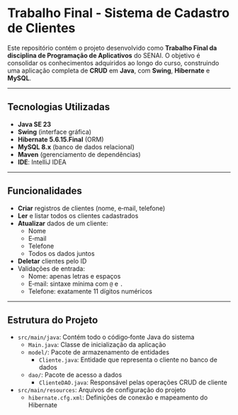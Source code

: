 # Trabalho Final - Sistema de Cadastro de Clientes

Este repositório contém o projeto desenvolvido como **Trabalho Final da disciplina de Programação de Aplicativos** do SENAI. O objetivo é consolidar os conhecimentos adquiridos ao longo do curso, construindo uma aplicação completa de **CRUD** em **Java**, com **Swing**, **Hibernate** e **MySQL**.

---

## Tecnologias Utilizadas

- **Java SE 23**  
- **Swing** (interface gráfica)  
- **Hibernate 5.6.15.Final** (ORM)  
- **MySQL 8.x** (banco de dados relacional)  
- **Maven** (gerenciamento de dependências)  
- **IDE**: IntelliJ IDEA 

---

## Funcionalidades

- **Criar** registros de clientes (nome, e‑mail, telefone)  
- **Ler** e listar todos os clientes cadastrados  
- **Atualizar** dados de um cliente:
  - Nome  
  - E‑mail  
  - Telefone  
  - Todos os dados juntos  
- **Deletar** clientes pelo ID  
- Validações de entrada:
  - Nome: apenas letras e espaços  
  - E‑mail: sintaxe mínima com `@` e `.`  
  - Telefone: exatamente 11 dígitos numéricos  

---

## Estrutura do Projeto

<ul>
  <li>
    <code>src/main/java</code>: Contém todo o código‑fonte Java do sistema
    <ul>
      <li>
        <code>Main.java</code>: Classe de inicialização da aplicação
      </li>
      <li>
        <code>model/</code>: Pacote de armazenamento de entidades
        <ul>
          <li>
            <code>Cliente.java</code>: Entidade que representa o cliente no banco de dados
          </li>
        </ul>
      </li>
      <li>
        <code>dao/</code>: Pacote de acesso a dados
        <ul>
          <li>
            <code>ClienteDAO.java</code>: Responsável pelas operações CRUD de cliente
          </li>
        </ul>
      </li>
    </ul>
  </li>
  <li>
    <code>src/main/resources</code>: Arquivos de configuração do projeto
    <ul>
      <li>
        <code>hibernate.cfg.xml</code>: Definições de conexão e mapeamento do Hibernate
      </li>
    </ul>
  </li>
</ul>

